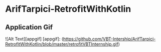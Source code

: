 # ArifTarpici-RetrofitWithKotlin
## Application Gif
![Alt Text][appgif]
[appgif]: (https://github.com/VBT-Intership/ArifTarpici-RetrofitWithKotlin/blob/master/retrofitVBTInternship.gif)
